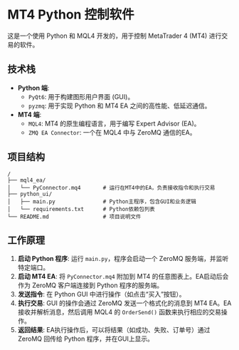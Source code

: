 # MT4 Python 控制软件

这是一个使用 Python 和 MQL4 开发的，用于控制 MetaTrader 4 (MT4) 进行交易的软件。

## 技术栈

*   **Python 端**:
    *   `PyQt6`: 用于构建图形用户界面 (GUI)。
    *   `pyzmq`: 用于实现 Python 和 MT4 EA 之间的高性能、低延迟通信。
*   **MT4 端**:
    *   `MQL4`: MT4 的原生编程语言，用于编写 Expert Advisor (EA)。
    *   `ZMQ EA Connector`: 一个在 MQL4 中与 ZeroMQ 通信的EA。

## 项目结构

```
/
├── mql4_ea/
│   └── PyConnector.mq4       # 运行在MT4中的EA，负责接收指令和执行交易
├── python_ui/
│   ├── main.py               # Python主程序，包含GUI和业务逻辑
│   └── requirements.txt      # Python依赖包列表
└── README.md                 # 项目说明文件
```

## 工作原理

1.  **启动 Python 程序**: 运行 `main.py`，程序会启动一个 ZeroMQ 服务端，并监听特定端口。
2.  **启动 MT4 EA**: 将 `PyConnector.mq4` 附加到 MT4 的任意图表上。EA启动后会作为 ZeroMQ 客户端连接到 Python 程序的服务端。
3.  **发送指令**: 在 Python GUI 中进行操作（如点击“买入”按钮）。
4.  **执行交易**: GUI 的操作会通过 ZeroMQ 发送一个格式化的消息到 MT4 EA。EA接收并解析消息，然后调用 MQL4 的 `OrderSend()` 函数来执行相应的交易操作。
5.  **返回结果**: EA执行操作后，可以将结果（如成功、失败、订单号）通过 ZeroMQ 回传给 Python 程序，并在GUI上显示。
